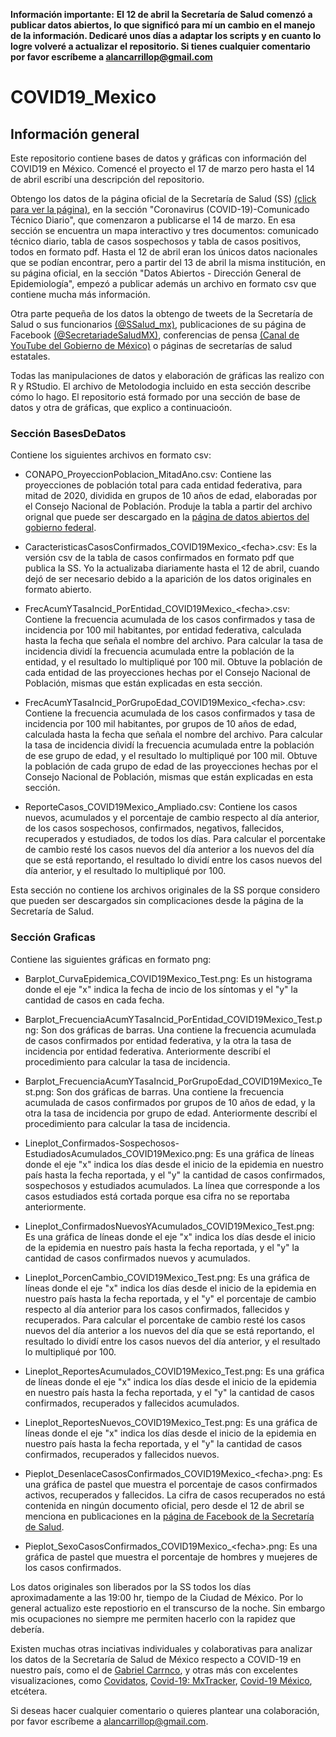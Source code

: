 **Información importante:**
**El 12 de abril la Secretaría de Salud comenzó a publicar datos abiertos, lo que significó para mí un cambio en el manejo de la información. Dedicaré unos días a adaptar los scripts y en cuanto lo logre volveré a actualizar el repositorio. Si tienes cualquier comentario por favor escríbeme a alancarrillop@gmail.com**

# COVID19_Mexico

## Información general
Este repositorio contiene bases de datos y gráficas con información del COVID19 en México. Comencé el proyecto el 17 de marzo pero hasta el 14 de abril escribí una descripción del repositorio.

Obtengo los datos de la página oficial de la Secretaría de Salud (SS) [(click para ver la página)](https://www.gob.mx/salud/es/archivo/documentos), en la sección "Coronavirus (COVID-19)-Comunicado Técnico Diario", que comenzaron a publicarse el 14 de marzo. En esa sección se encuentra un mapa interactivo y tres documentos: comunicado técnico diario, tabla de casos sospechosos y tabla de casos positivos, todos en formato pdf. Hasta el 12 de abril eran los únicos datos nacionales que se podían encontrar, pero a partir del 13 de abril la misma institución, en su página oficial, en la sección "Datos Abiertos - Dirección General de Epidemiología", empezó a publicar además un archivo en formato csv que contiene mucha más información.

Otra parte pequeña de los datos la obtengo de tweets de la Secretaría de Salud o sus funcionarios [(@SSalud_mx)](https://twitter.com/SSalud_mx), publicaciones de su página de Facebook [(@SecretariadeSaludMX)](https://www.facebook.com/SecretariadeSaludMX/), conferencias de pensa [(Canal de YouTube del Gobierno de México)](https://www.youtube.com/playlist?list=PL-wEE8VmWaJ1XfDoFFkVfxuwVRgBMIiNO) o páginas de secretarías de salud estatales.

Todas las manipulaciones de datos y elaboración de gráficas las realizo con R y RStudio. El archivo de Metolodogia incluido en esta sección describe cómo lo hago. El repositorio está formado por una sección de base de datos y otra de gráficas, que explico a continuacioón.

### Sección BasesDeDatos
Contiene los siguientes archivos en formato csv:

- CONAPO_ProyeccionPoblacion_MitadAno.csv: Contiene las proyecciones de población total para cada entidad federativa, para mitad de 2020, dividida en grupos de 10 años de edad, elaboradas por el Consejo Nacional de Población. Produje la tabla a partir del archivo orignal que puede ser descargado en la [página de datos abiertos del gobierno federal](https://datos.gob.mx/busca/dataset/proyecciones-de-la-poblacion-de-mexico-y-de-las-entidades-federativas-2016-2050).

- CaracteristicasCasosConfirmados_COVID19Mexico_\<fecha>.csv: Es la versión csv de la tabla de casos confirmados en formato pdf que publica la SS. Yo la actualizaba diariamente hasta el 12 de abril, cuando dejó de ser necesario debido a la aparición de los datos originales en formato abierto.

- FrecAcumYTasaIncid_PorEntidad_COVID19Mexico_\<fecha>.csv: Contiene la frecuencia acumulada de los casos confirmados y tasa de incidencia por 100 mil habitantes, por entidad federativa, calculada hasta la fecha que señala el nombre del archivo. Para calcular la tasa de incidencia dividí la frecuencia acumulada entre la población de la entidad, y el resultado lo multipliqué por 100 mil. Obtuve la población de cada entidad de las proyecciones hechas por el Consejo Nacional de Población, mismas que están explicadas en esta sección.
  
- FrecAcumYTasaIncid_PorGrupoEdad_COVID19Mexico_\<fecha>.csv: Contiene la frecuencia acumulada de los casos confirmados y tasa de incidencia por 100 mil habitantes, por grupos de 10 años de edad, calculada hasta la fecha que señala el nombre del archivo. Para calcular la tasa de incidencia dividí la frecuencia acumulada entre la población de ese grupo de edad, y el resultado lo multipliqué por 100 mil. Obtuve la población de cada grupo de edad de las proyecciones hechas por el Consejo Nacional de Población, mismas que están explicadas en esta sección.

- ReporteCasos_COVID19Mexico_Ampliado.csv: Contiene los casos nuevos, acumulados y el porcentaje de cambio respecto al día anterior, de los casos sospechosos, confirmados, negativos, fallecidos, recuperados y estudiados, de todos los días. Para calcular el porcentake de cambio resté los casos nuevos del día anterior a los nuevos del día que se está reportando, el resultado lo dividí entre los casos nuevos del día anterior, y el resultado lo multipliqué por 100.

Esta sección no contiene los archivos originales de la SS porque considero que pueden ser descargados sin complicaciones desde la página de la Secretaría de Salud.

### Sección Graficas
Contiene las siguientes gráficas en formato png:

- Barplot_CurvaEpidemica_COVID19Mexico_Test.png: Es un histograma donde el eje "x" indica la fecha de incio de los síntomas y el "y" la cantidad de casos en cada fecha.

- Barplot_FrecuenciaAcumYTasaIncid_PorEntidad_COVID19Mexico_Test.png: Son dos gráficas de barras. Una contiene la frecuencia acumulada de casos confirmados por entidad federativa, y la otra la tasa de incidencia por entidad federativa. Anteriormente describí el procedimiento para calcular la tasa de incidencia.

- Barplot_FrecuenciaAcumYTasaIncid_PorGrupoEdad_COVID19Mexico_Test.png: Son dos gráficas de barras. Una contiene la frecuencia acumulada de casos confirmados por grupos de 10 años de edad, y la otra la tasa de incidencia por grupo de edad. Anteriormente describí el procedimiento para calcular la tasa de incidencia.

- Lineplot_Confirmados-Sospechosos-EstudiadosAcumulados_COVID19Mexico.png: Es una gráfica de líneas donde el eje "x" indica los días desde el inicio de la epidemia en nuestro país hasta la fecha reportada, y el "y" la cantidad de casos confirmados, sospechosos y estudiados acumulados. La línea que corresponde a los casos estudiados está cortada porque esa cifra no se reportaba anteriormente.

- Lineplot_ConfirmadosNuevosYAcumulados_COVID19Mexico_Test.png: Es una gráfica de líneas donde el eje "x" indica los días desde el inicio de la epidemia en nuestro país hasta la fecha reportada, y el "y" la cantidad de casos confirmados nuevos y acumulados.

- Lineplot_PorcenCambio_COVID19Mexico_Test.png: Es una gráfica de líneas donde el eje "x" indica los días desde el inicio de la epidemia en nuestro país hasta la fecha reportada, y el "y" el porcentaje de cambio respecto al día anterior para los casos confirmados, fallecidos y recuperados. Para calcular el porcentake de cambio resté los casos nuevos del día anterior a los nuevos del día que se está reportando, el resultado lo dividí entre los casos nuevos del día anterior, y el resultado lo multipliqué por 100.

- Lineplot_ReportesAcumulados_COVID19Mexico_Test.png: Es una gráfica de líneas donde el eje "x" indica los días desde el inicio de la epidemia en nuestro país hasta la fecha reportada, y el "y" la cantidad de casos confirmados, recuperados y fallecidos acumulados.

- Lineplot_ReportesNuevos_COVID19Mexico_Test.png: Es una gráfica de líneas donde el eje "x" indica los días desde el inicio de la epidemia en nuestro país hasta la fecha reportada, y el "y" la cantidad de casos confirmados, recuperados y fallecidos nuevos.

- Pieplot_DesenlaceCasosConfirmados_COVID19Mexico_\<fecha>.png: Es una gráfica de pastel que muestra el porcentaje de casos confirmados activos, recuperados y fallecidos. La cifra de casos recuperados no está contenida en ningún documento oficial, pero desde el 12 de abril se menciona en publicaciones en la [página de Facebook de la Secretaría de Salud](https://www.facebook.com/SecretariadeSaludMX/).

- Pieplot_SexoCasosConfirmados_COVID19Mexico_\<fecha>.png: Es una gráfica de pastel que muestra el porcentaje de hombres y muejeres de los casos confirmados.

Los datos originales son liberados por la SS todos los días aproximadamente a las 19:00 hr, tiempo de la Ciudad de México. Por lo general actualizo este repostiorio en el transcurso de la noche. Sin embargo mis ocupaciones no siempre me permiten hacerlo con la rapidez que debería.

Existen muchas otras inciativas individuales y colaborativas para analizar los datos de la Secretaría de Salud de México respecto a COVID-19 en nuestro país, como el de [Gabriel Carrnco](https://github.com/carranco-sga), y otras más con excelentes visualizaciones, como [Covidatos](https://covidatos.mx/), [Covid-19: MxTracker](https://joelricci.shinyapps.io/covid_mx_jrl/), [Covid-19 México](https://mexicovid19.github.io/Mexico/), etcétera.

Si deseas hacer cualquier comentario o quieres plantear una colaboración, por favor escríbeme a alancarrillop@gmail.com.
